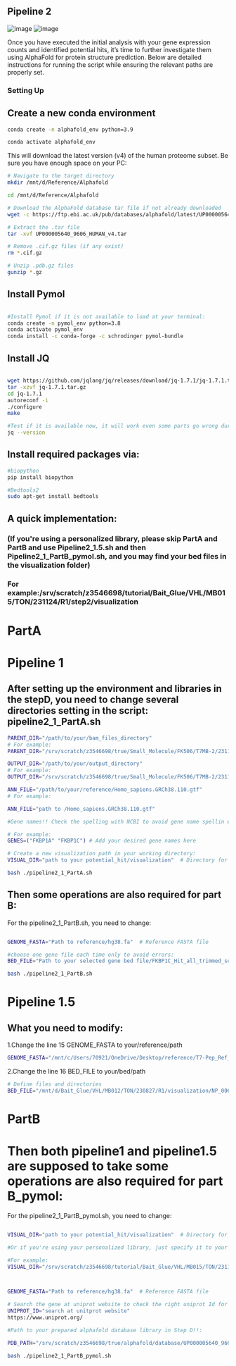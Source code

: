 ## Pipeline 2
![image](https://github.com/user-attachments/assets/6d290d16-b830-485e-bf54-6cb27c42ef00)
![image](https://github.com/user-attachments/assets/57577119-5bcc-4c78-a291-996995d52a68)


Once you have executed the initial analysis with your gene expression counts and identified potential hits, it’s time to further investigate them using AlphaFold for protein structure prediction. Below are detailed instructions for running the script while ensuring the relevant paths are properly set.

### Setting Up 

## Create a new conda environment
```bash
conda create -n alphafold_env python=3.9

conda activate alphafold_env
```

This will download the latest version (v4) of the human proteome subset. Be sure you have enough space on your PC:
```bash
# Navigate to the target directory
mkdir /mnt/d/Reference/Alphafold

cd /mnt/d/Reference/Alphafold

# Download the AlphaFold database tar file if not already downloaded
wget -c https://ftp.ebi.ac.uk/pub/databases/alphafold/latest/UP000005640_9606_HUMAN_v4.tar

# Extract the .tar file
tar -xvf UP000005640_9606_HUMAN_v4.tar

# Remove .cif.gz files (if any exist)
rm *.cif.gz

# Unzip .pdb.gz files
gunzip *.gz
```

## Install Pymol

```bash

#Install Pymol if it is not available to load at your terminal:
conda create -n pymol_env python=3.8
conda activate pymol_env
conda install -c conda-forge -c schrodinger pymol-bundle

```

## Install JQ
```bash

wget https://github.com/jqlang/jq/releases/download/jq-1.7.1/jq-1.7.1.tar.gz
tar -xzvf jq-1.7.1.tar.gz
cd jq-1.7.1
autoreconf -i
./configure
make

#Test if it is available now, it will work even some parts go wrong during installation, just check it 
jq --version

```
## Install required packages via:

```bash
#biopython
pip install biopython

#Bedtools2
sudo apt-get install bedtools


```


## A quick implementation:
### (If you're using a personalized library, please skip PartA and PartB and use Pipeline2_1.5.sh and then Pipeline2_1_PartB_pymol.sh, and you may find your bed files in the visualization folder)

### For example:/srv/scratch/z3546698/tutorial/Bait_Glue/VHL/MB015/TON/231124/R1/step2/visualization

# PartA

# Pipeline 1
## After setting up the environment and libraries in the stepD, you need to change several directories setting in the script: pipeline2_1_PartA.sh

```bash
PARENT_DIR="/path/to/your/bam_files_directory"
# For example:
PARENT_DIR="/srv/scratch/z3546698/true/Small_Molecule/FK506/T7MB-2/231119/R3/step2"

OUTPUT_DIR="/path/to/your/output_directory"
# For example:
OUTPUT_DIR="/srv/scratch/z3546698/true/Small_Molecule/FK506/T7MB-2/231119/potential_hit"

ANN_FILE="/path/to/your/reference/Homo_sapiens.GRCh38.110.gtf"
# For example:

ANN_FILE="path to /Homo_sapiens.GRCh38.110.gtf"

#Gene names!! Check the spelling with NCBI to avoid gene name spellin errors:

# For example:
GENES=("FKBP1A" "FKBP1C") # Add your desired gene names here

# Create a new visualization path in your working directory:
VISUAL_DIR="path to your potential_hit/visualization"  # Directory for visualizations

bash ./pipeline2_1_PartA.sh
```

## Then some operations are also required for part B:

For the pipeline2_1_PartB.sh, you need to change:

```bash

GENOME_FASTA="Path to reference/hg38.fa"  # Reference FASTA file

#choose one gene file each time only to avoid errors:
BED_FILE="Path to your selected gene bed file/FKBP1C_Hit_all_trimmed_sorted_merged.bed"  # BED file with high coverage regions

bash ./pipeline2_1_PartB.sh
```
# Pipeline 1.5

## What you need to modify:
1.Change the line 15 GENOME_FASTA to your/reference/path
```bash
GENOME_FASTA="/mnt/c/Users/70921/OneDrive/Desktop/reference/T7-Pep_Ref_93nt.fasta" # Reference FASTA file
```
2.Change the line 16 BED_FILE to your/bed/path
```bash
# Define files and directories
BED_FILE="/mnt/d/Bait_Glue/VHL/MB012/TON/230827/R1/visualization/NP_006156.2_2.bed"  # BED file
```

# PartB
# Then both pipeline1 and pipeline1.5 are supposed to take some operations are also required for part B_pymol:

For the pipeline2_1_PartB_pymol.sh, you need to change:

```bash

VISUAL_DIR="path to your potential_hit/visualization"  # Directory for visualizations

#Or if you're using your personalized library, just specify it to your experimental folder to view the result faster

#For example:
VISUAL_DIR="/srv/scratch/z3546698/tutorial/Bait_Glue/VHL/MB015/TON/231124"  # Directory for visualizations



GENOME_FASTA="Path to reference/hg38.fa"  # Reference FASTA file

# Search the gene at uniprot website to check the right uniprot Id for each gene and edit:
UNIPROT_ID="search at unitprot website"
https://www.uniprot.org/

#Path to your prepared alphafold database library in Step D!!:

PDB_PATH="/srv/scratch/z3546698/true/alphafold/database/UP000005640_9606_HUMAN_v4/AF-${UNIPROT_ID}-F1-model_v4.pdb"

bash ./pipeline2_1_PartB_pymol.sh

```




